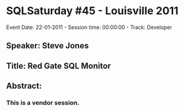 # SQLSaturday #45 - Louisville 2011
Event Date: 22-01-2011 - Session time: 00:00:00 - Track: Developer
## Speaker: Steve Jones
## Title: Red Gate SQL Monitor
## Abstract:
### This is a vendor session.
